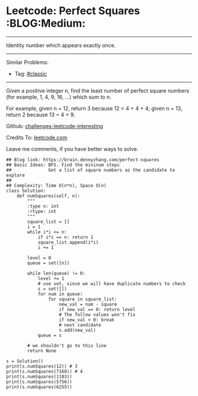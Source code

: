 # Leetcode: Perfect Squares     :BLOG:Medium:


---

Identity number which appears exactly once.  

---

Similar Problems:  
-   Tag: [#classic](https://brain.dennyzhang.com/tag/classic)

---

Given a positive integer n, find the least number of perfect square numbers (for example, 1, 4, 9, 16, &#x2026;) which sum to n.  

For example, given n = 12, return 3 because 12 = 4 + 4 + 4; given n = 13, return 2 because 13 = 4 + 9.  

Github: [challenges-leetcode-interesting](https://github.com/DennyZhang/challenges-leetcode-interesting/tree/master/perfect-squares)  

Credits To: [leetcode.com](https://leetcode.com/problems/perfect-squares/description/)  

Leave me comments, if you have better ways to solve.  

    ## Blog link: https://brain.dennyzhang.com/perfect-squares
    ## Basic Ideas: BFS. Find the mininum steps
    ##              Get a list of square numbers as the candidate to explore
    ##
    ## Complexity: Time O(n*n), Space O(n)
    class Solution:
        def numSquares(self, n):
            """
            :type n: int
            :rtype: int
            """
            square_list = []
            i = 1
            while i*i <= n:
                if i*i == n: return 1
                square_list.append(i*i)
                i += 1
    
            level = 0
            queue = set([n])
    
            while len(queue) != 0:
                level += 1
                # use set, since we will have duplicate numbers to check
                s = set([])
                for num in queue:
                    for square in square_list:
                        new_val = num - square
                        if new_val == 0: return level
                        # The follow values won't fix
                        if new_val < 0: break
                        # next candidate
                        s.add(new_val)
                queue = s
    
            # we shouldn't go to this line
            return None
    
    s = Solution()
    print(s.numSquares(12)) # 3
    print(s.numSquares(7168)) # 4
    print(s.numSquares(1103))
    print(s.numSquares(5756))
    print(s.numSquares(6255))